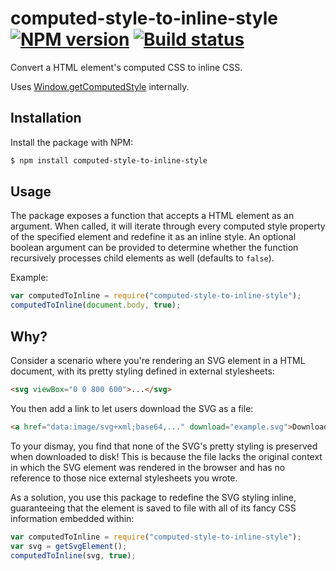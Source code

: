 # computed-style-to-inline-style [![NPM version](http://img.shields.io/npm/v/computed-style-to-inline-style.svg?style=flat-square)](https://www.npmjs.org/package/computed-style-to-inline-style) [![Build status](http://img.shields.io/travis/ssilab/computed-style-to-inline-style.svg?style=flat-square)](https://travis-ci.org/ssilab/computed-style-to-inline-style)

Convert a HTML element's computed CSS to inline CSS.

Uses [Window.getComputedStyle](https://developer.mozilla.org/en-US/docs/Web/API/Window/getComputedStyle) internally.

## Installation

Install the package with NPM:

```bash
$ npm install computed-style-to-inline-style
```

## Usage

The package exposes a function that accepts a HTML element as an argument. When called, it will iterate through every computed style property of the specified element and redefine it as an inline style. An optional boolean argument can be provided to determine whether the function recursively processes child elements as well (defaults to `false`).

Example:

```javascript
var computedToInline = require("computed-style-to-inline-style");
computedToInline(document.body, true);
```

## Why?

Consider a scenario where you're rendering an SVG element in a HTML document, with its pretty styling defined in external stylesheets:

```html
<svg viewBox="0 0 800 600">...</svg>
```

You then add a link to let users download the SVG as a file:

```html
<a href="data:image/svg+xml;base64,..." download="example.svg">Download</a>
```

To your dismay, you find that none of the SVG's pretty styling is preserved when downloaded to disk! This is because the file lacks the original context in which the SVG element was rendered in the browser and has no reference to those nice external stylesheets you wrote.

As a solution, you use this package to redefine the SVG styling inline, guaranteeing that the element is saved to file with all of its fancy CSS information embedded within:

```javascript
var computedToInline = require("computed-style-to-inline-style");
var svg = getSvgElement();
computedToInline(svg, true);
```
